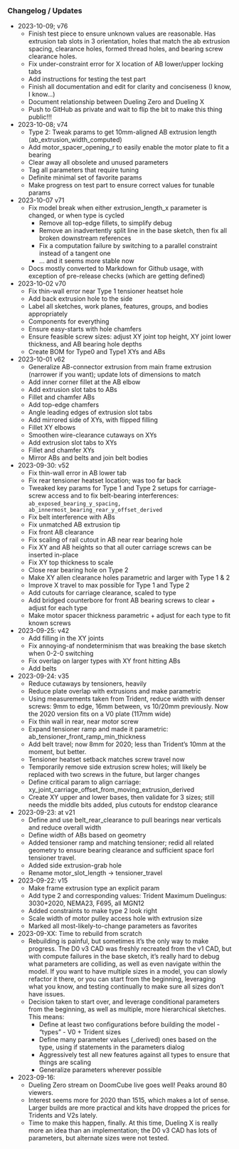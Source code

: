 ### Changelog / Updates

* 2023-10-09; v76
    * Finish test piece to ensure unknown values are reasonable.  Has extrusion tab slots in 3 orientation, holes that match the ab extrusion spacing, clearance holes, formed thread holes, and bearing screw clearance holes.
    * Fix under-constraint error for X location of AB lower/upper locking tabs
    * Add instructions for testing the test part
    * Finish all documentation and edit for clarity and conciseness (I know, I know…)
    * Document relationship between Dueling Zero and Dueling X
    * Push to GitHub as private and wait to flip the bit to make this thing public!!!
* 2023-10-08; v74
    * Type 2: Tweak params to get 10mm-aligned AB extrusion length (ab_extrusion_width_computed)
    * Add motor_spacer_opening_r to easily enable the motor plate to fit a bearing
    * Clear away all obsolete and unused parameters
    * Tag all parameters that require tuning
    * Definite minimal set of favorite params
    * Make progress on test part to ensure correct values for tunable params
* 2023-10-07 v71
    * Fix model break when either extrusion_length_x parameter is changed, or when type is cycled
      * Remove all top-edge fillets, to simplify debug
      * Remove an inadvertently split line in the base sketch, then fix all broken downstream references
      * Fix a computation failure by switching to a parallel constraint instead of a tangent one
      * … and it seems more stable now
    * Docs mostly converted to Markdown for Github usage, with exception of pre-release checks (which are getting defined)
* 2023-10-02 v70
    * Fix thin-wall error near Type 1 tensioner heatset hole
    * Add back extrusion hole to the side
    * Label all sketches, work planes, features, groups, and bodies appropriately
    * Components for everything
    * Ensure easy-starts with hole chamfers
    * Ensure feasible screw sizes: adjust XY joint top height, XY joint lower thickness, and AB bearing hole depths
    * Create BOM for Type0 and Type1 XYs and ABs
* 2023-10-01 v62
    * Generalize AB-connector extrusion from main frame extrusion (narrower if you want); update lots of dimensions to match
    * Add inner corner fillet at the AB elbow
    * Add extrusion slot tabs to ABs
    * Fillet and chamfer ABs
    * Add top-edge chamfers
    * Angle leading edges of extrusion slot tabs
    * Add mirrored side of XYs, with flipped filling
    * Fillet XY elbows
    * Smoothen wire-clearance cutaways on XYs
    * Add extrusion slot tabs to XYs
    * Fillet and chamfer XYs
    * Mirror ABs and belts and join belt bodies
* 2023-09-30: v52
    * Fix thin-wall error in AB lower tab
    * Fix rear tensioner heatset location; was too far back
    * Tweaked key params for Type 1 and Type 2 setups for carriage-screw access and to fix belt-bearing interferences: `ab_exposed_bearing_y_spacing, ab_innermost_bearing_rear_y_offset_derived`
    * Fix belt interference with ABs
    * Fix unmatched AB extrusion tip
    * Fix front AB clearance
    * Fix scaling of rail cutout in AB near rear bearing hole
    * Fix XY and AB heights so that all outer carriage screws can be inserted in-place
    * Fix XY top thickness to scale
    * Close rear bearing hole on Type 2
    * Make XY allen clearance holes parametric and larger with Type 1 & 2
    * Improve X travel to max possible for Type 1 and Type 2
    * Add cutouts for carriage clearance, scaled to type
    * Add bridged counterbore for front AB bearing screws to clear + adjust for each type
    * Make motor spacer thickness parametric + adjust for each type to fit known screws
* 2023-09-25: v42
    * Add filling in the XY joints
    * Fix annoying-af nondeterminism that was breaking the base sketch when 0-2-0 switching
    * Fix overlap on larger types with XY front hitting ABs
    * Add belts
* 2023-09-24: v35
    * Reduce cutaways by tensioners, heavily
    * Reduce plate overlap with extrusions and make parametric
    * Using measurements taken from Trident, reduce width with denser screws: 9mm to edge, 16mm between, vs 10/20mm previously. Now the 2020 version fits on a V0 plate (117mm wide)
    * Fix thin wall in rear, near motor screw
    * Expand tensioner ramp and made it parametric: ab_tensioner_front_ramp_min_thickness
    * Add belt travel; now 8mm for 2020; less than Trident’s 10mm at the moment, but better.
    * Tensioner heatset setback matches screw travel now
    * Temporarily remove side extrusion screw holes; will likely be replaced with two screws in the future, but larger changes
    * Define critical param to align carriage: xy_joint_carriage_offset_from_moving_extrusion_derived
    * Create XY upper and lower bases, then validate for 3 sizes; still needs the middle bits added, plus cutouts for endstop clearance
* 2023-09-23: at v21
    * Define and use belt_rear_clearance to pull bearings near verticals and reduce overall width
    * Define width of ABs based on geometry
    * Added tensioner ramp and matching tensioner; redid all related geometry to ensure bearing clearance and sufficient space forl tensioner travel.
    * Added side extrusion-grab hole
    * Rename motor_slot_length → tensioner_travel
* 2023-09-22: v15
    * Make frame extrusion type an explicit param
    * Add type 2 and corresponding values: Trident Maximum Duelingus: 3030+2020, NEMA23, F695, all MGN12
    * Added constraints to make type 2 look right
    * Scale width of motor pulley access hole with extrusion size
    * Marked all most-likely-to-change parameters as favorites
* 2023-09-XX: Time to rebuild from scratch
    * Rebuilding is painful, but sometimes it’s the only way to make progress.  The D0 v3 CAD was freshly recreated from the v1 CAD, but with compute failures in the base sketch, it’s really hard to debug what parameters are colliding, as well as even navigate within the model.  If you want to have multiple sizes in a model, you can slowly refactor it there, or you can start from the beginning, leveraging what you know, and testing continually to make sure all sizes don’t have issues.
    * Decision taken to start over, and leverage conditional parameters from the beginning, as well as multiple, more hierarchical sketches.  This means:
        * Define at least two configurations before building the model - “types” - V0 + Trident sizes
        * Define many parameter values (_derived) ones based on the type, using if statements in the parameters dialog
        * Aggressively test all new features against all types to ensure that things are scaling
        * Generalize parameters wherever possible
* 2023-09-16:
    * Dueling Zero stream on DoomCube live goes well!  Peaks around 80 viewers.  
    * Interest seems more for 2020 than 1515, which makes a lot of sense. Larger builds are more practical and kits have dropped the prices for Tridents and V2s lately.
    * Time to make this happen, finally.  At this time, Dueling X is really more an idea than an implementation; the D0 v3 CAD has lots of parameters, but alternate sizes were not tested.